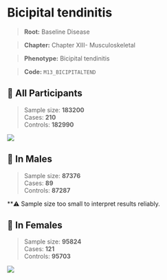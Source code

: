 # Bicipital tendinitis

> **Root:** Baseline Disease  

> **Chapter:** Chapter XIII- Musculoskeletal  

> **Phenotype:** Bicipital tendinitis  

> **Code:** `M13_BICIPITALTEND`

## 🧪 All Participants  
> Sample size: **183200**  
> Cases: **210**  
> Controls: **182990**
<img src="/Disease/Figures/ALL/Incidence/M13_BICIPITALTEND.png"/>
<CsvTable src="/public/Disease/Data/ALL/Incidence/COX_M13_BICIPITALTEND.csv" label="🔍 View full results" />

## 👨 In Males  
> Sample size: **87376**  
> Cases: **89**  
> Controls: **87287**

**⚠️ Sample size too small to interpret results reliably.


## 👩 In Females  
> Sample size: **95824**  
> Cases: **121**  
> Controls: **95703**
<img src="/Disease/Figures/Female/Incidence/M13_BICIPITALTEND.png"/>
<CsvTable src="/public/Disease/Data/Female/Incidence/COX_M13_BICIPITALTEND.csv" label="🔍 View full results" />

